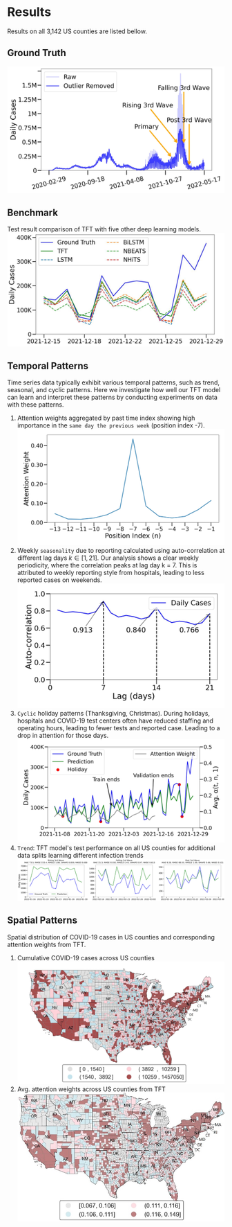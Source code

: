 # Results
Results on all 3,142 US counties are listed bellow.

## Ground Truth
![](../images/combined_ground_truth.jpg)

## Benchmark

Test result comparison of TFT with five other deep learning models.
![](../images/Test_comparison.jpg)

## Temporal Patterns

Time series data typically exhibit various temporal patterns,
such as trend, seasonal, and cyclic patterns. Here we investigate how well our TFT model can learn and interpret these patterns by conducting
experiments on data with these patterns.

1. Attention weights aggregated by past time index showing high importance in the `same day the previous week` (position index -7). ![Train_attention.jpg](../images/Train_attention.jpg)
2. Weekly `seasonality` due to reporting calculated using auto-correlation at different lag days $k \in [1, 21]$. Our analysis shows a clear weekly periodicity, where the correlation peaks at lag day k = 7.  This is attributed to weekly reporting style from hospitals, leading to less reported cases on weekends.
![seasonal_pattern.jpg](../images/seasonal_pattern.jpg)
3. `Cyclic` holiday patterns (Thanksgiving, Christmas). During holidays, hospitals and COVID-19 test centers often have reduced staffing and operating hours, leading to fewer tests and reported case. Leading to a drop in attention for those days. ![holiday_pattern.jpg](../images/holiday_pattern.jpg)
4. `Trend`: TFT model's test performance on all US counties for additional data splits learning different infection trends ![Test_splits.jpg](../images/Test_splits.jpg)

## Spatial Patterns

Spatial distribution of COVID-19 cases in US counties and corresponding attention weights from TFT.

1.  Cumulative COVID-19 cases across US counties 
![](../images/cases_quantiles.jpg)
2. Avg. attention weights across US counties from TFT 
![](../images//attention_quantiles.jpg)

